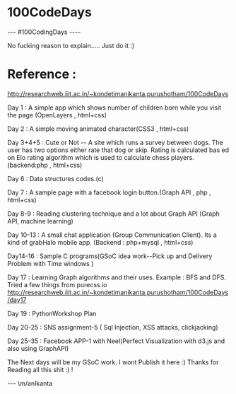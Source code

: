 100CodeDays
===========
--- #100CodingDays ---- 
        
        
No fucking reason to explain.....   Just do it :)

Reference :
============
http://researchweb.iiit.ac.in/~kondetimanikanta.purushotham/100CodeDays 

Day 1 : A simple app which shows number of children born while you visit the page (OpenLayers , html+css)

Day 2 : A simple moving animated character(CSS3 , html+css)

Day 3+4+5 : Cute or Not -- A site which runs a survey between dogs. The user has two options either rate that dog or skip. Rating is calculated bas            ed on  Elo rating algorithm which is used to calculate chess players. (backend:php , html+css)

Day 6 : Data structures codes.(c)

Day 7 : A sample page with a facebook login button.(Graph API , php , html+css)

Day 8-9 : Reading clustering technique and a lot about Graph API (Graph API, machine learning)

Day 10-13 : A small chat application (Group Communication Client). Its a kind of grabHalo mobile app. (Backend : php+mysql , html+css)

Day14-16 : Sample C programs(GSoC idea work--Pick up and Delivery Problem with Time windows ) 

Day 17 : Learning Graph algorithms and their uses. Example : BFS and DFS. Tried a few things from purecss.io
         http://researchweb.iiit.ac.in/~kondetimanikanta.purushotham/100CodeDays/day17

Day 19 : PythonWorkshop Plan

Day 20-25 : SNS assignment-5 ( Sql Injection, XSS attacks, clickjacking)

Day 25-35 : Facebook APP-1 with Neel(Perfect Visualization with d3.js and also using GraphAPI)


The Next days will be my GSoC work. I wont Publish it here :) 
Thanks for Reading all this shit  :) !


--- \m/anIkanta
